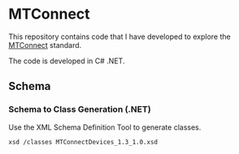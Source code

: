 # MTConnect

This repository contains code that I have developed to explore the [MTConnect](https://www.mtconnect.org/) standard.

The code is developed in C# .NET.

## Schema

### Schema to Class Generation (.NET)

Use the XML Schema Definition Tool to generate classes.

```
xsd /classes MTConnectDevices_1.3_1.0.xsd
```
